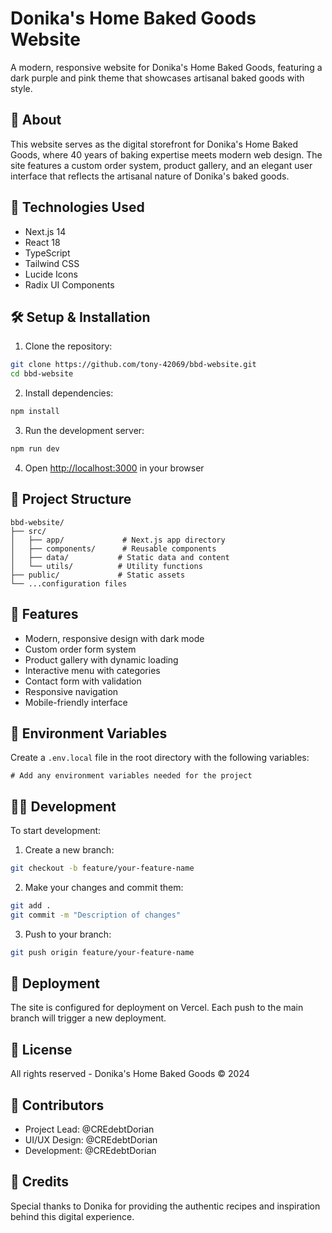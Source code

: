 # Donika's Home Baked Goods Website

A modern, responsive website for Donika's Home Baked Goods, featuring a dark purple and pink theme that showcases artisanal baked goods with style.

## 🍰 About

This website serves as the digital storefront for Donika's Home Baked Goods, where 40 years of baking expertise meets modern web design. The site features a custom order system, product gallery, and an elegant user interface that reflects the artisanal nature of Donika's baked goods.

## 🚀 Technologies Used

- Next.js 14
- React 18
- TypeScript
- Tailwind CSS
- Lucide Icons
- Radix UI Components

## 🛠️ Setup & Installation

1. Clone the repository:
```bash
git clone https://github.com/tony-42069/bbd-website.git
cd bbd-website
```

2. Install dependencies:
```bash
npm install
```

3. Run the development server:
```bash
npm run dev
```

4. Open [http://localhost:3000](http://localhost:3000) in your browser

## 📂 Project Structure

```
bbd-website/
├── src/
│   ├── app/             # Next.js app directory
│   ├── components/      # Reusable components
│   ├── data/           # Static data and content
│   └── utils/          # Utility functions
├── public/             # Static assets
└── ...configuration files
```

## 🎨 Features

- Modern, responsive design with dark mode
- Custom order form system
- Product gallery with dynamic loading
- Interactive menu with categories
- Contact form with validation
- Responsive navigation
- Mobile-friendly interface

## 🔐 Environment Variables

Create a `.env.local` file in the root directory with the following variables:
```env
# Add any environment variables needed for the project
```

## 👩‍💻 Development

To start development:

1. Create a new branch:
```bash
git checkout -b feature/your-feature-name
```

2. Make your changes and commit them:
```bash
git add .
git commit -m "Description of changes"
```

3. Push to your branch:
```bash
git push origin feature/your-feature-name
```

## 🚀 Deployment

The site is configured for deployment on Vercel. Each push to the main branch will trigger a new deployment.

## 📝 License

All rights reserved - Donika's Home Baked Goods © 2024

## 👥 Contributors

- Project Lead: @CREdebtDorian
- UI/UX Design: @CREdebtDorian
- Development: @CREdebtDorian

## 🙏 Credits

Special thanks to Donika for providing the authentic recipes and inspiration behind this digital experience.